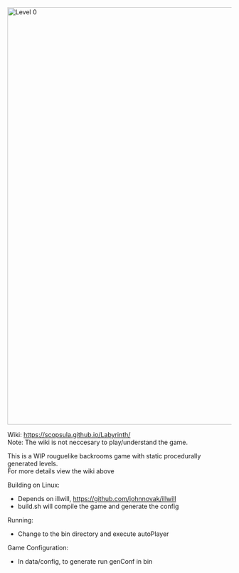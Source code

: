 <img width="1847" height="938" alt="Level 0" src="https://github.com/user-attachments/assets/81c876f2-ccfb-4e71-97da-84e9564c607e" />

Wiki: https://scopsula.github.io/Labyrinth/<br>
Note: The wiki is not neccesary to play/understand the game.<br>

This is a WIP rouguelike backrooms game with static procedurally generated levels.<br>
For more details view the wiki above

Building on Linux:
- Depends on illwill, https://github.com/johnnovak/illwill
- build.sh will compile the game and generate the config

Running:
- Change to the bin directory and execute autoPlayer

Game Configuration:
- In data/config, to generate run genConf in bin
